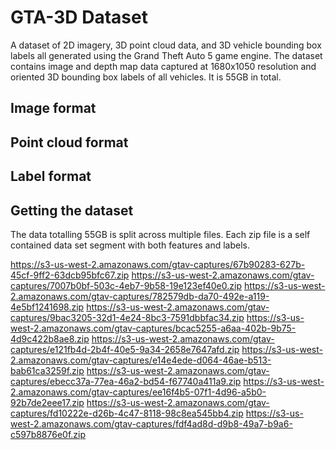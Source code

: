# GTA-3D Dataset
A dataset of 2D imagery, 3D point cloud data, and 3D vehicle bounding box labels all generated using the Grand Theft Auto 5 game engine. The dataset contains image and depth map data captured at 1680x1050 resolution and oriented 3D bounding box labels of all vehicles. It is 55GB in total.

## Image format

## Point cloud format

## Label format

## Getting the dataset
  
The data totalling 55GB is split across multiple files. Each zip file is a self contained data set segment with both features and labels.

https://s3-us-west-2.amazonaws.com/gtav-captures/67b90283-627b-45cf-9ff2-63dcb95bfc67.zip
https://s3-us-west-2.amazonaws.com/gtav-captures/7007b0bf-503c-4eb7-9b58-19e123ef40e0.zip
https://s3-us-west-2.amazonaws.com/gtav-captures/782579db-da70-492e-a119-4e5bf1241698.zip
https://s3-us-west-2.amazonaws.com/gtav-captures/9bac3205-32d1-4e24-8bc3-7591dbbfac34.zip
https://s3-us-west-2.amazonaws.com/gtav-captures/bcac5255-a6aa-402b-9b75-4d9c422b8ae8.zip
https://s3-us-west-2.amazonaws.com/gtav-captures/e121fb4d-2b4f-40e5-9a34-2658e7647afd.zip
https://s3-us-west-2.amazonaws.com/gtav-captures/e14e4ede-d064-46ae-b513-bab61ca3259f.zip
https://s3-us-west-2.amazonaws.com/gtav-captures/ebecc37a-77ea-46a2-bd54-f67740a411a9.zip
https://s3-us-west-2.amazonaws.com/gtav-captures/ee16f4b5-07f1-4d96-a5b0-92b7de2eee17.zip
https://s3-us-west-2.amazonaws.com/gtav-captures/fd10222e-d26b-4c47-8118-98c8ea545bb4.zip
https://s3-us-west-2.amazonaws.com/gtav-captures/fdf4ad8d-d9b8-49a7-b9a6-c597b8876e0f.zip
